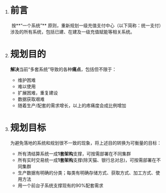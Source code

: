 1. # 前言

   ​		按**“一个系统”** 原则，重新规划一级充值支付中心（以下简称：统一支付）涉及的所有系统，包括已建、在建及一级充值赋能等相关系统。

2. # 规划目的

   **解决**当前“多套系统”导致的各种**痛点**，包括但不限于：

   - 维护困难
   - 难以使用
   - 扩展困难，重复建设
   - 数据获取艰难
   - 随着生产/配套的需求增长，以上的疼痛度会成比例增加

3. # 规划目标

   为避免落地的系统和规划很不一致的现象，将上述目的转换为可衡量的目标：

   - 所有清结算系统一成**1套架构**支撑，可按需部署在不同集群
   - 所有实时交易统一成**1套架构**支撑(除天猫、银行总对总)，可按需部署在不同集群
   - 生产数据有明确的分类；每类有明确存储方式、获取方式、加工方式、使用方法
   - 用一个前台子系统支撑现有的90%配套需求